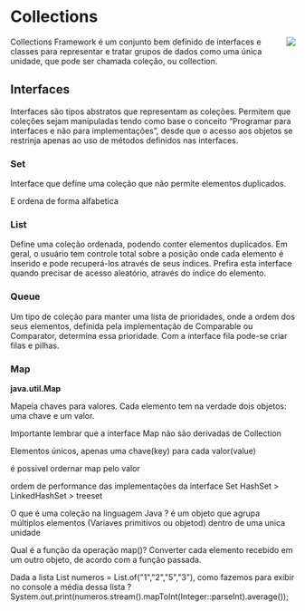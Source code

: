 <h1>Collections</h1>

<img src="../../assets/Collections.png" align="right" />

<p>Collections Framework é um conjunto bem definido de interfaces e classes para 
representar e tratar grupos de dados como uma única unidade, que pode ser chamada 
coleção, ou collection.</p>


<h2>Interfaces</h2>

<p>Interfaces são tipos abstratos que representam as coleções. Permitem que coleções 
sejam manipuladas tendo como base o conceito “Programar para interfaces e não para 
implementações”, desde que o acesso aos objetos se restrinja apenas ao uso de métodos
definidos nas interfaces.</p>

<h3>Set</h3> 
<p>Interface que define uma coleção que não permite elementos duplicados.</p>
E ordena de forma alfabetica

<h3>List</h3>
<p>Define uma coleção ordenada, podendo conter elementos duplicados. 
Em geral, o usuário tem controle total sobre a posição onde cada elemento 
é inserido e pode recuperá-los através de seus índices. Prefira esta interface 
quando precisar de acesso aleatório, através do índice do elemento.</p>

<h3>Queue</h3> 
<p>Um tipo de coleção para manter uma lista de prioridades, onde a ordem dos seus 
elementos, definida pela implementação de Comparable ou Comparator, determina essa 
prioridade. Com a interface fila pode-se criar filas e pilhas.</p>

<h3>Map</h3>
<p><b>java.util.Map</b></p>
<p>Mapeia chaves para valores. Cada elemento tem na verdade dois objetos: uma
chave e um valor.</p> 
<p>Importante lembrar que a interface Map não são derivadas de Collection</p>
<p>Elementos únicos, apenas uma chave(key) para cada valor(value)</p>
é possivel ordernar map pelo valor

ordem de performance das implementações da interface Set 
HashSet > LinkedHashSet > treeset

O que é uma coleção na linguagem Java ?
é um objeto que agrupa múltiplos elementos (Variaves primitivos ou objetod) dentro de uma unica unidade

Qual é a função da operação map()?
Converter cada elemento recebido em um outro objeto, de acordo com a função passada.

Dada a lista List<String> numeros = List.of("1","2","5","3"),
como fazemos para exibir no console a média dessa lista ?
System.out.print(numeros.stream().mapToInt(Integer::parseInt).average());